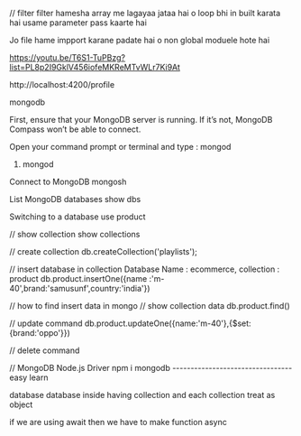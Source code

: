 // filter 
filter hamesha array me lagayaa jataa hai o loop bhi in built karata hai usame parameter pass kaarte hai 

Jo file hame impport karane padate hai o non global moduele hote hai

https://youtu.be/T6S1-TuPBzg?list=PL8p2I9GklV456iofeMKReMTvWLr7Ki9At

http://localhost:4200/profile



mongodb

First, ensure that your MongoDB server is running. If it’s not, MongoDB Compass won’t be able to connect.

Open your command prompt or terminal and type  : mongod

1) mongod

 Connect to MongoDB 
 mongosh
 
 List MongoDB databases
 show dbs
 
Switching to a database
use product

// show collection
show collections

// create collection
db.createCollection('playlists');

// insert database in collection 
Database Name : ecommerce, collection : product
db.product.insertOne({name :'m-40',brand:'samusunf',country:'india'})

// how to find insert data in mongo
// show collection data
db.product.find()

// update command 
db.product.updateOne({name:'m-40'},{$set:{brand:'oppo'}})

// delete command

// MongoDB Node.js Driver
npm i mongodb
---------------------------------easy learn

database 
database inside having collection and each collection treat as object 


if we are using await then we have to make function async